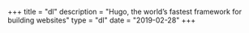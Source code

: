 
+++
title = "dl"
description = "Hugo, the world’s fastest framework for building websites"
type = "dl"
date = "2019-02-28"
+++
